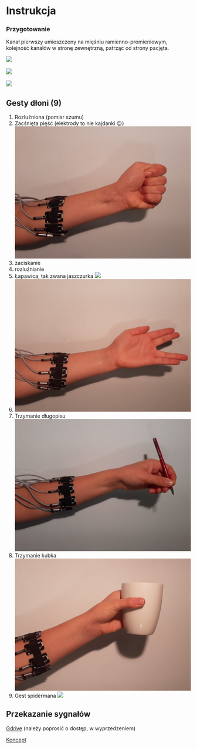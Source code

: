 # Instrukcja
### Przygotowanie 
Kanał pierwszy umieszczony na mięśniu ramienno-promieniowym, kolejność kanałów w stronę zewnętrzną, patrząc od strony pacjęta.

![](https://fizjoterapeuty.pl/wp-content/uploads/2017/03/miesien-ramienno-promieniowy-441x600.jpg)

![](https://encrypted-tbn0.gstatic.com/images?q=tbn%3AANd9GcTpUkAjiMyoZzuavHc8DX1U3L5eJvvODlEhVg&usqp=CAU)

![](https://poradniksportowy.pl/wp-content/uploads/2018/02/5481_0.jpg)

## Gesty dłoni (9)
1. Rozluźniona (pomiar szumu)
![]()
2. Zacśnięta pięść (elektrody to nie kajdanki :wink:)
![](docs/piesc.jpeg)
3. zaciskanie
4. rozluźnianie
5. Łapawica, tak zwana jaszczurka
![](docs/łapawica.jpeg)
6. ![Vka](docs/Vka.jpeg)
7. Trzymanie długopisu ![](docs/dlugopis.jpeg)
8. Trzymanie kubka ![](docs/kubek.jpeg)
9. Gest spidermana ![](spiderman.jpeg)

## Przekazanie sygnałów
[Gdrive](https://drive.google.com/drive/folders/1npeQl9UDTk9C8ySy3Q2Y92O75FMjxhix?usp=sharing) (należy poprosić o dostęp, w wyprzedzeniem)

[Koncept](https://stijournal.pl/resources/html/article/details?id=204954#233202)
